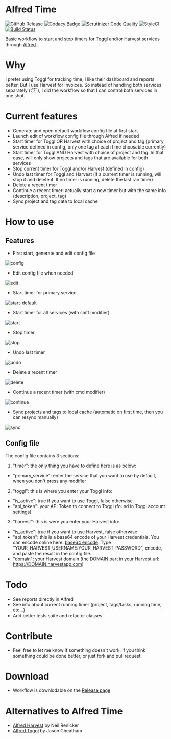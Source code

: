# Alfred Time

![GitHub Release](https://img.shields.io/github/release/godbout/alfred-time.svg?style=flat)
[![Codacy Badge](https://api.codacy.com/project/badge/Grade/b36ee46f72194137a165d6311d450919)](https://www.codacy.com/app/godbout/alfred-time?utm_source=github.com&utm_medium=referral&utm_content=godbout/alfred-time&utm_campaign=badger)
[![Scrutinizer Code Quality](https://scrutinizer-ci.com/g/godbout/alfred-time/badges/quality-score.png?b=master)](https://scrutinizer-ci.com/g/godbout/alfred-time/?branch=master)
[![StyleCI](https://styleci.io/repos/83111813/shield?branch=master)](https://styleci.io/repos/83111813)
[![Build Status](https://www.travis-ci.org/godbout/alfred-time.svg?branch=master)](https://www.travis-ci.org/godbout/alfred-time)

Basic workflow to start and stop timers for [Toggl](https://toggl.com/) and/or [Harvest](https://www.getharvest.com/) services through [Alfred](http://alfredapp.com/).

# Why

I prefer using Toggl for tracking time, I like their dashboard and reports better. But I use Harvest for invoices. So instead of handling both services separately (😴), I did the workflow so that I can control both services in one shot.

# Current features

* Generate and open default workflow config file at first start
* Launch edit of workflow config file through Alfred if needed
* Start timer for Toggl OR Harvest with choice of project and tag (primary service defined in config, only one tag at each time choosable currently)
* Start timer for Toggl AND Harvest with choice of project and tag. In that case, will only show projects and tags that are available for both services
* Stop current timer for Toggl and/or Harvest (defined in config)
* Undo last timer for Toggl and Harvest (if a current timer is running, will stop it and delete it. It no timer is running, delete the last ran timer)
* Delete a recent timer
* Continue a recent timer: actually start a new timer but with the same info (description, project, tag)
* Sync project and tag data to local cache

# How to use

## Features

* First start, generate and edit config file

![config](https://github.com/godbout/alfred-time/blob/master/resources/screenshots/time-set.gif)

* Edit config file when needed

![edit](https://github.com/godbout/alfred-time/blob/master/resources/screenshots/time-edit.gif)

* Start timer for primary service

![start-default](https://github.com/godbout/alfred-time/blob/master/resources/screenshots/time-start-primary_service.gif)

* Start timer for all services (with shift modifier)

![start](https://github.com/godbout/alfred-time/blob/master/resources/screenshots/time-start-all_services.gif)

* Stop timer

![stop](https://github.com/godbout/alfred-time/blob/master/resources/screenshots/time-stop.gif)

* Undo last timer

![undo](https://github.com/godbout/alfred-time/blob/master/resources/screenshots/time-undo.gif)

* Delete a recent timer

![delete](https://github.com/godbout/alfred-time/blob/master/resources/screenshots/time-delete.gif)

* Continue a recent timer (with cmd modifier)

![continue](https://github.com/godbout/alfred-time/blob/master/resources/screenshots/time-continue.gif)

* Sync projects and tags to local cache (automatic on first time, then you can resync manually)

![sync](https://github.com/godbout/alfred-time/blob/master/resources/screenshots/time-sync.gif)

## Config file

The config file contains 3 sections:

1. "timer": the only thing you have to define here is as below:
  * "primary_service": enter the service that you want to use by default, when you don't press any modifier
2. "toggl": this is where you enter your Toggl info:
  * "is_active": true if you want to use Toggl, false otherwise
  * "api_token": your API Token to connect to Toggl (found in Toggl account settings)
3. "harvest": this is were you enter your Harvest info:
  * "is_active": true if you want to use Harvest, false otherwise
  * "api_token": this is a base64 encode of your Harvest credentials. You can encode online here: [base64 encode](https://www.base64encode.org/). Type "YOUR_HARVEST_USERNAME:YOUR_HARVEST_PASSWORD", encode, and paste the result in the config file.
  * "domain": your Harvest domain (the DOMAIN part in your Harvest url: https://DOMAIN.harvestapp.com)

# Todo

* See reports directly in Alfred
* See info about current running timer (project, tags/tasks, running time, etc...)
* Add better tests suite and refactor classes

# Contribute

* Feel free to let me know if something doesn't work, if you think something could be done better, or just fork and pull request.

# Download

* Workflow is downlodable on the [Release page](https://github.com/godbout/alfred-time/releases)

# Alternatives to Alfred Time

* [Alfred Harvest](https://github.com/tinystride/alfred-harvest) by Neil Renicker
* [Alfred Toggl](https://github.com/jason0x43/alfred-toggl) by Jason Cheatham

